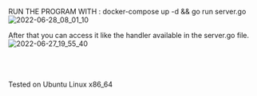 RUN THE PROGRAM WITH : 
docker-compose up -d && go run server.go
![2022-06-28_08_01_10](https://user-images.githubusercontent.com/88305133/176064603-569bbf1f-e1b9-4aac-9c4e-507270e83fe1.png)



After that you can access it like the handler available in the server.go file. 
![2022-06-27_19_55_40](https://user-images.githubusercontent.com/88305133/175946757-328021c0-cab4-4f1e-9aa4-e03bf27bf3fc.png)

<br/>
<br/>
<br/>
Tested on Ubuntu Linux x86_64
